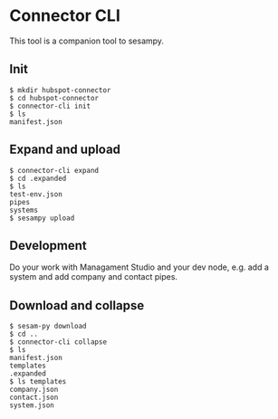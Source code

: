 # Connector CLI

This tool is a companion tool to sesampy.

## Init
```commandline
$ mkdir hubspot-connector
$ cd hubspot-connector
$ connector-cli init
$ ls
manifest.json
```

## Expand and upload
```commandline
$ connector-cli expand
$ cd .expanded
$ ls
test-env.json
pipes
systems
$ sesampy upload
```

## Development
Do your work with Managament Studio and your dev node, e.g. add a system and add company and contact pipes.

## Download and collapse
```commandline
$ sesam-py download
$ cd ..
$ connector-cli collapse
$ ls
manifest.json
templates
.expanded
$ ls templates
company.json
contact.json
system.json
```